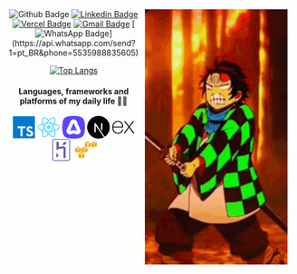 <img align="right" height="450px" src="tanjiro-transition.gif"/>

<div align="center" width="55%>
                           
[![Github Badge](https://img.shields.io/badge/-Github-000?style=flat-square&logo=Github&logoColor=white&link=https://github.com/azevgabriel)](https://github.com/azevgabriel)
[![Linkedin Badge](https://img.shields.io/badge/-LinkedIn-blue?style=flat-square&logo=Linkedin&logoColor=white&link=https://www.linkedin.com/in/azevgabriel/)](https://www.linkedin.com/in/azevgabriel/)
[![Vercel Badge](https://img.shields.io/badge/-Vercel-blueviolet?style=flat-square&logo=Vercel&link=https://https://vercel.com/azevgabriel/)](https://vercel.com/azevgabriel/)
[![Gmail Badge](https://img.shields.io/badge/-Gmail-c14438?style=flat-square&logo=Gmail&logoColor=white&link=mailto:azevgabriel@gmail.com)](mailto:azevgabriel@gmail.com)
[![WhatsApp Badge](https://img.shields.io/badge/-WhatsApp-25d366?style=flat-square&labelColor=25d366&logo=whatsapp&logoColor=white&link="https://api.whatsapp.com/send?1=pt_BR&phone=5535988835605")](https://api.whatsapp.com/send?1=pt_BR&phone=5535988835605)

[![Top Langs](https://github-readme-stats.vercel.app/api/top-langs/?username=azevgabriel)](https://github.com/azevgabriel/github-readme-stats)

<h4>Languages, frameworks and platforms of my daily life 🧑‍💻</h4>
<div style="display: inline_block">
<img align="center" alt="TypeScript" height="40" width="40" src="https://raw.githubusercontent.com/devicons/devicon/master/icons/typescript/typescript-plain.svg"> 
<img align="center" alt="ReactJS" height="40" width="40" src="https://raw.githubusercontent.com/devicons/devicon/master/icons/react/react-original.svg">
<img align="center" alt="AdonisJS" height="40" width="40" src="https://github.com/devicons/devicon/blob/master/icons/adonisjs/adonisjs-original.svg">
<img align="center" alt="NextJS" height="40" width="40" src="https://github.com/devicons/devicon/blob/master/icons/nextjs/nextjs-original.svg">
<img align="center" alt="ExpressJS" height="40" width="40" src="https://github.com/devicons/devicon/blob/master/icons/express/express-original.svg">                           <img align="center" alt="Heroku" height="40" width="40"  src="https://github.com/devicons/devicon/blob/master/icons/heroku/heroku-original.svg">     
<img align="center" alt="Amazon" height="40" width="40"  src="https://github.com/devicons/devicon/blob/master/icons/amazonwebservices/amazonwebservices-original.svg">                                                                                                                
</div>
</div>
